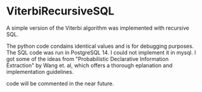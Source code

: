 # ViterbiRecursiveSQL

A simple version of the Viterbi algorithm was implemented with recursive SQL.

The python code condains identical values and is for debugging purposes.
The SQL code was run in PostgreSQL 14. I could not implement it in mysql.
I got some of the ideas from "Probabilistic Declarative Information Extraction" by Wang et. al, which offers a thorough eplanation and implementation guidelines.

code will be commented in the near future. 
